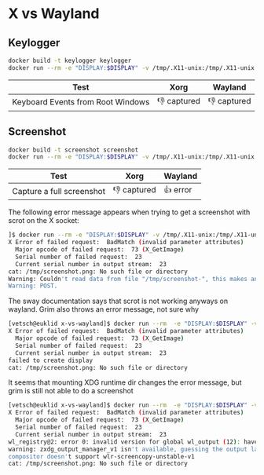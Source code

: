 # X vs Wayland

## Keylogger
````bash
docker build -t keylogger keylogger
docker run --rm -e "DISPLAY:$DISPLAY" -v /tmp/.X11-unix:/tmp/.X11-unix -u 1000 keylogger
````

|Test| Xorg	| Wayland | 
|----|-------|---------|
| Keyboard Events from Root Windows| :thumbsdown: captured | :thumbsdown: captured | 


## Screenshot
````bash
docker build -t screenshot screenshot
docker run --rm -e "DISPLAY:$DISPLAY" -v /tmp/.X11-unix:/tmp/.X11-unix -u 1000 screenshot > screenshot.png
````

|Test| Xorg	| Wayland | 
|----|-------|---------|
| Capture a full screenshot| :thumbsdown: captured | :thumbsup: error| 

The following error message appears when trying to get a screenshot with scrot on the X socket: 
````bash
]$ docker run --rm -e "DISPLAY:$DISPLAY" -v /tmp/.X11-unix:/tmp/.X11-unix -u 1000 screenshot > screenshot.png
X Error of failed request:  BadMatch (invalid parameter attributes)
  Major opcode of failed request:  73 (X_GetImage)
  Serial number of failed request:  23
  Current serial number in output stream:  23
cat: /tmp/screenshot.png: No such file or directory
Warning: Couldn't read data from file "/tmp/screenshot-", this makes an empty 
Warning: POST.
````
The sway documentation says that scrot is not working anyways on wayland. Grim also throws an error message, not sure why
````bash
[vetsch@euklid x-vs-wayland]$ docker run --rm  -e "DISPLAY:$DISPLAY" -v /tmp/.X11-unix:/tmp/.X11-unix -u 1000 -it  screenshot --entrypoint /bin/bash 
X Error of failed request:  BadMatch (invalid parameter attributes)
  Major opcode of failed request:  73 (X_GetImage)
  Serial number of failed request:  23
  Current serial number in output stream:  23
failed to create display
cat: /tmp/screenshot.png: No such file or directory
````

It seems that mounting XDG runtime dir changes the error message, but grim is still not able to do a screenshot

````bash
[vetsch@euklid x-vs-wayland]$ docker run --rm  -e "DISPLAY:$DISPLAY" -v /tmp/.X11-unix:/tmp/.X11-unix -v /run/user/1000:/run/user/1000 -u 1000 -it  screenshot
X Error of failed request:  BadMatch (invalid parameter attributes)
  Major opcode of failed request:  73 (X_GetImage)
  Serial number of failed request:  23
  Current serial number in output stream:  23
wl_registry@2: error 0: invalid version for global wl_output (12): have 2, wanted 3
warning: zxdg_output_manager_v1 isn't available, guessing the output layout
compositor doesn't support wlr-screencopy-unstable-v1
cat: /tmp/screenshot.png: No such file or directory

````
